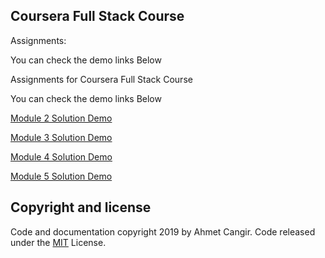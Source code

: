 ## Coursera Full Stack Course

Assignments:

You can check the demo links Below

Assignments for Coursera Full Stack Course

You can check the demo links Below

[Module 2 Solution Demo](https://statixdesign.github.io/coursera-full-stack-course/module2-solution/)

[Module 3 Solution Demo](https://statixdesign.github.io/coursera-full-stack-course/module3-solution/)

[Module 4 Solution Demo](https://statixdesign.github.io/coursera-full-stack-course/module4-solution/)

[Module 5 Solution Demo](https://statixdesign.github.io/coursera-full-stack-course/module5-solution/)

## Copyright and license
Code and documentation copyright 2019 by Ahmet Cangir. Code released under the [MIT](https://github.com/statixdesign/coursera-full-stack-course/blob/master/LICENSE.md) License.
